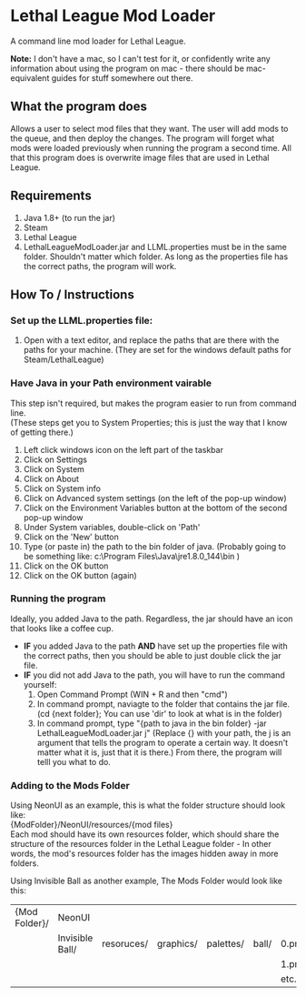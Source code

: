 # Lethal League Mod Loader
A command line mod loader for Lethal League.

**Note:** I don't have a mac, so I can't test for it, or confidently write any information about using the program on mac - there should be mac-equivalent guides for stuff somewhere out there.


## What the program does
Allows a user to select mod files that they want. The user will add mods to the queue, and then deploy the changes. The program will forget what mods were loaded previously when running the program a second time. All that this program does is overwrite image files that are used in Lethal League.


## Requirements
1. Java 1.8+ (to run the jar)
2. Steam
3. Lethal League
4. LethalLeagueModLoader.jar and LLML.properties must be in the same folder. Shouldn't matter which folder. As long as the properties file has the correct paths, the program will work.


## How To / Instructions
### Set up the LLML.properties file:  
 1. Open with a text editor, and replace the paths that are there with the paths for your machine. (They are set for the windows default paths for Steam/LethalLeague)

### Have Java in your Path environment vairable  
This step isn't required, but makes the program easier to run from command line.  
(These steps get you to System Properties; this is just the way that I know of getting there.)
  1. Left click windows icon on the left part of the taskbar  
  1. Click on Settings  
  1. Click on System  
  1. Click on About  
  1. Click on System info  
  1. Click on Advanced system settings (on the left of the pop-up window)  
  1. Click on the Environment Variables button at the bottom of the second pop-up window  
  1. Under System variables, double-click on 'Path'  
  1. Click on the 'New' button  
  1. Type (or paste in) the path to the bin folder of java. (Probably going to be something like: c:\Program Files\Java\jre1.8.0_144\bin )  
  1. Click on the OK button  
  1. Click on the OK button (again)

### Running the program
Ideally, you added Java to the path. Regardless, the jar should have an icon that looks like a coffee cup.  
 - **IF** you added Java to the path **AND** have set up the properties file with the correct paths, then you should be able to just double click the jar file.
 - **IF** you did not add Java to the path, you will have to run the command yourself:
   1. Open Command Prompt (WIN + R and then "cmd")
   1. In command prompt, naviagte to the folder that contains the jar file. (cd {next folder};  You can use 'dir' to look at what is in the folder)
   1. In command prompt, type "{path to java in the bin folder} -jar LethalLeagueModLoader.jar j" (Replace {} with your path, the j is an argument that tells the program to operate a certain way. It doesn't matter what it is, just that it is there.)
   From there, the program will telll you what to do.
 
 ### Adding to the Mods Folder
 Using NeonUI as an example, this is what the folder structure should look like:  
 {ModFolder}/NeonUI/resources/{mod files}  
 Each mod should have its own resources folder, which should share the structure of the resources folder in the Lethal League folder - In other words, the mod's resources folder has the images hidden away in more folders.

Using Invisible Ball as another example,
The Mods Folder would look like this:

<html>
  <table>
    <tr>
      <td>{Mod Folder}/</td>
      <td>NeonUI</td>
      <td></td>
      <td></td>
      <td></td>
      <td></td>
      <td></td>
    </tr>
    <tr>
      <td></td>
      <td>Invisible Ball/</td>
      <td>resoruces/</td>
      <td>graphics/</td>
      <td>palettes/</td>
      <td>ball/</td>
      <td>0.png</td>
    </tr>
    <tr>
      <td></td>
      <td></td>
      <td></td>
      <td></td>
      <td></td>
      <td></td>
      <td>1.png</td>
    </tr>
    <tr>
      <td></td>
      <td></td>
      <td></td>
      <td></td>
      <td></td>
      <td></td>
      <td>etc..</td>
    </tr>
  </table>
</html>
